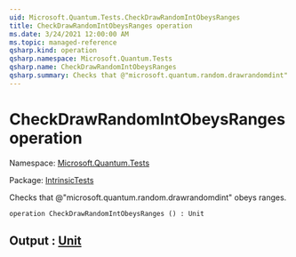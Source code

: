 ```yaml
---
uid: Microsoft.Quantum.Tests.CheckDrawRandomIntObeysRanges
title: CheckDrawRandomIntObeysRanges operation
ms.date: 3/24/2021 12:00:00 AM
ms.topic: managed-reference
qsharp.kind: operation
qsharp.namespace: Microsoft.Quantum.Tests
qsharp.name: CheckDrawRandomIntObeysRanges
qsharp.summary: Checks that @"microsoft.quantum.random.drawrandomdint" obeys ranges.
---
```


# CheckDrawRandomIntObeysRanges operation

Namespace: [Microsoft.Quantum.Tests](xref:Microsoft.Quantum.Tests)

Package: [IntrinsicTests](https://nuget.org/packages/IntrinsicTests)


Checks that @"microsoft.quantum.random.drawrandomdint" obeys ranges.

```qsharp
operation CheckDrawRandomIntObeysRanges () : Unit
```


## Output : [Unit](xref:microsoft.quantum.lang-ref.unit)

